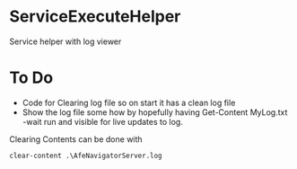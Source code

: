 # ServiceExecuteHelper
Service helper with log viewer

# To Do
- Code for Clearing log file so on start it has a clean log file
- Show the log file some how by hopefully having Get-Content MyLog.txt -wait run and visible for live updates to log.

Clearing Contents can be done with
```
clear-content .\AfeNavigatorServer.log
```